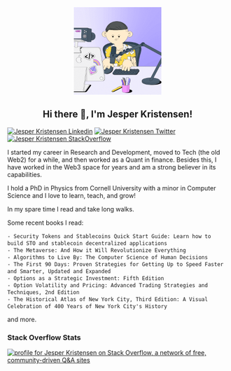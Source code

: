 <div id="header" align="center">
  <img src="./deskhead.gif" width="200"/>
  <h2> Hi there 👋, I'm Jesper Kristensen! </h2>
</div>
    
[![Jesper Kristensen Linkedin](https://img.shields.io/badge/LinkedIn-0077B5?style=for-the-badge&logo=linkedin&logoColor=white)](https://www.linkedin.com/in/jespertoftkristensen/)
[![Jesper Kristensen Twitter](https://img.shields.io/badge/Twitter-1DA1F2?style=for-the-badge&logo=twitter&logoColor=white)](https://twitter.com/cryptojesperk)
[![Jesper Kristensen StackOverflow](https://img.shields.io/badge/StackOverflow-F48024?style=for-the-badge&logo=stackoverflow&logoColor=white)](https://stackoverflow.com/users/3462321/jesperk-eth)

I started my career in Research and Development, moved to Tech (the old Web2) for a while, and then worked as a Quant in finance.
Besides this, I have worked in the Web3 space for years and am a strong believer in its capabilities.

I hold a PhD in Physics from Cornell University with a minor in Computer Science and I love to learn, teach, and grow!

In my spare time I read and take long walks.

Some recent books I read:

    - Security Tokens and Stablecoins Quick Start Guide: Learn how to build STO and stablecoin decentralized applications
    - The Metaverse: And How it Will Revolutionize Everything
    - Algorithms to Live By: The Computer Science of Human Decisions
    - The First 90 Days: Proven Strategies for Getting Up to Speed Faster and Smarter, Updated and Expanded
    - Options as a Strategic Investment: Fifth Edition
    - Option Volatility and Pricing: Advanced Trading Strategies and Techniques, 2nd Edition
    - The Historical Atlas of New York City, Third Edition: A Visual Celebration of 400 Years of New York City's History

and more.

### Stack Overflow Stats


<a href="https://stackoverflow.com/users/3462321/jesperk-eth"><img src="https://stackoverflow.com/users/flair/3462321.png" width="208" height="58" alt="profile for Jesper Kristensen on Stack Overflow, a network of free, community-driven Q&amp;A sites" title="profile for Jesper Kristensen on Stack Overflow, a network of free, community-driven Q&amp;A sites" /></a>
